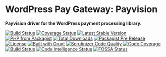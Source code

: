 # WordPress Pay Gateway: Payvision

**Payvision driver for the WordPress payment processing library.**

[![Build Status](https://travis-ci.org/wp-pay-gateways/payvision.svg?branch=develop)](https://travis-ci.org/wp-pay-gateways/payvision)
[![Coverage Status](https://coveralls.io/repos/wp-pay-gateways/payvision/badge.svg?branch=develop&service=github)](https://coveralls.io/github/wp-pay-gateways/payvision?branch=develop)
[![Latest Stable Version](https://img.shields.io/packagist/v/wp-pay-gateways/payvision.svg)](https://packagist.org/packages/wp-pay-gateways/payvision)
[![PHP from Packagist](https://img.shields.io/packagist/php-v/wp-pay-gateways/payvision.svg)](https://packagist.org/packages/wp-pay-gateways/payvision)
[![Total Downloads](https://img.shields.io/packagist/dt/wp-pay-gateways/payvision.svg)](https://packagist.org/packages/wp-pay-gateways/payvision)
[![Packagist Pre Release](https://img.shields.io/packagist/vpre/wp-pay-gateways/payvision.svg)](https://packagist.org/packages/wp-pay-gateways/payvision)
[![License](https://img.shields.io/packagist/l/wp-pay-gateways/payvision.svg)](https://packagist.org/packages/wp-pay-gateways/payvision)
[![Built with Grunt](https://gruntjs.com/cdn/builtwith.svg)](http://gruntjs.com/)
[![Scrutinizer Code Quality](https://scrutinizer-ci.com/g/wp-pay-gateways/payvision/badges/quality-score.png?b=develop)](https://scrutinizer-ci.com/g/wp-pay-gateways/payvision/?branch=develop)
[![Code Coverage](https://scrutinizer-ci.com/g/wp-pay-gateways/payvision/badges/coverage.png?b=develop)](https://scrutinizer-ci.com/g/wp-pay-gateways/payvision/?branch=develop)
[![Build Status](https://scrutinizer-ci.com/g/wp-pay-gateways/payvision/badges/build.png?b=develop)](https://scrutinizer-ci.com/g/wp-pay-gateways/payvision/build-status/develop)
[![Code Intelligence Status](https://scrutinizer-ci.com/g/wp-pay-gateways/payvision/badges/code-intelligence.svg?b=develop)](https://scrutinizer-ci.com/code-intelligence)
[![FOSSA Status](https://app.fossa.io/api/projects/git%2Bgithub.com%2Fwp-pay-gateways%2Fpayvision.svg?type=shield)](https://app.fossa.io/projects/git%2Bgithub.com%2Fwp-pay-gateways%2Fpayvision?ref=badge_shield)
